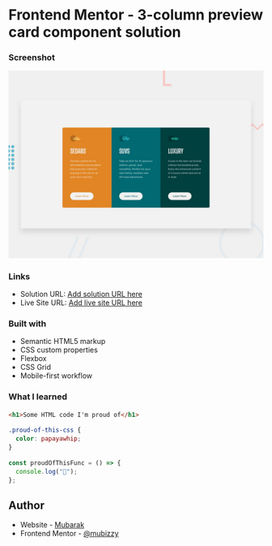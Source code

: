 # Frontend Mentor - 3-column preview card component solution

### Screenshot

![Design preview for the 3-column preview card component coding challenge](./design/desktop-preview.jpg)

### Links

- Solution URL: [Add solution URL here](https://columnsite.netlify.app/)
- Live Site URL: [Add live site URL here](https://columnsite.netlify.app/)

### Built with

- Semantic HTML5 markup
- CSS custom properties
- Flexbox
- CSS Grid
- Mobile-first workflow

### What I learned

```html
<h1>Some HTML code I'm proud of</h1>
```

```css
.proud-of-this-css {
  color: papayawhip;
}
```

```js
const proudOfThisFunc = () => {
  console.log("🎉");
};
```

## Author

- Website - [Mubarak](https://columnsite.netlify.app/)
- Frontend Mentor - [@mubizzy](https://www.frontendmentor.io/profile/mubizzy)

